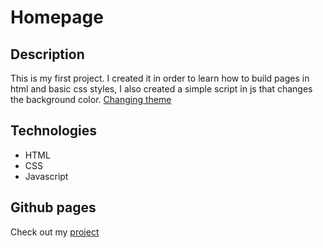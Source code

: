 # Homepage
## Description
This is my first project. I created it in order to learn how to build pages in html and basic css styles, I also created a simple script in js that changes the background color.
[Changing theme](https://postimg.cc/06r5f1Ld)
## Technologies
- HTML
- CSS
- Javascript
## Github pages
Check out my [project](https://marcelurbanczyk.github.io/homepage/)
